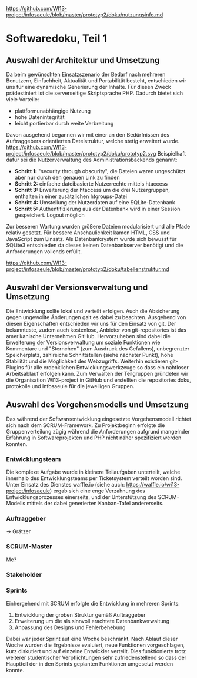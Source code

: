 https://github.com/WI13-project/infosaeule/blob/master/prototyp2/doku/nutzungsinfo.md

# Softwaredoku, Teil 1

## Auswahl der Architektur und Umsetzung 
Da beim gewünschten Einsatzszenario der Bedarf nach mehreren Benutzern, Einfachheit, Aktualität und Portabilität besteht, entschieden wir uns für eine dynamische Generierung der Inhalte. Für diesen Zweck prädestiniert ist die serverseitige Skriptsprache PHP. Dadurch bietet sich viele Vorteile:

* plattformunabhängige Nutzung
* hohe Datenintegrität
* leicht portierbar durch weite Verbreitung

Davon ausgehend begannen wir mit einer an den Bedürfnissen des Auftraggebers orientierten Dateistruktur, welche stetig erweitert wurde.
https://github.com/WI13-project/infosaeule/blob/master/prototyp2/doku/prototyp2.svg
Beispielhaft dafür sei die Nutzerverwaltung des Administrationsbackends genannt:

* **Schritt 1:** "security through obscurity", die Dateien waren ungeschützt aber nur durch den genauen Link zu finden
* **Schritt 2:** einfache dateibasierte Nutzerrechte mittels htaccess
* **Schritt 3:** Erweiterung der htaccess um die drei Nutzergruppen, enthalten in einer zusätzlichen htgroups-Datei
* **Schritt 4:** Umstellung der Nutzerdaten auf eine SQLite-Datenbank
* **Schritt 5:** Authentifizierung aus der Datenbank wird in einer Session gespeichert. Logout möglich

Zur besseren Wartung wurden größere Dateien modularisiert und alle Pfade relativ gesetzt. Für bessere Anschaulichkeit kamen HTML, CSS und JavaScript zum Einsatz.
Als Datenbanksystem wurde sich bewusst für SQLite3 entschieden da dieses keinen Datenbankserver benötigt und die Anforderungen vollends erfüllt.

https://github.com/WI13-project/infosaeule/blob/master/prototyp2/doku/tabellenstruktur.md

## Auswahl der Versionsverwaltung und Umsetzung 
Die Entwicklung sollte lokal und verteilt erfolgen. Auch die Absicherung gegen ungewollte Änderungen galt es dabei zu beachten. Ausgehend von diesen Eigenschaften entschieden wir uns für den Einsatz von git. Der bekannteste, zudem auch kostenlose, Anbieter von git-repositories ist das amerikanische Unternehmen GitHub. Hervorzuheben sind dabei die Erweiterung der Versionsverwaltung um soziale Funktionen wie Kommentare und "Sternchen" (zum Ausdruck des Gefallens), unbegrenzter Speicherplatz, zahlreiche Schnittstellen (siehe nächster Punkt), hohe Stabilität und die Möglichkeit des Webzugriffs.
Weiterhin existieren git-Plugins für alle erdenklichen Entwicklungswerkzeuge so dass ein nahtloser Arbeitsablauf erfolgen kann.
Zum Verwalten der Teilgruppen gründeten wir die Organisation WI13-project in GitHub und erstellten die repositories doku, protokolle und infosaeule für die jeweiligen Gruppen.

## Auswahl des Vorgehensmodells und Umsetzung 

Das während der Softwareentwicklung eingesetzte Vorgehensmodell richtet sich nach dem SCRUM-Framework. Zu Projektbeginn erfolgte die Gruppenverteilung zügig während die Anforderungen aufgrund mangelnder Erfahrung in Softwareprojekten und PHP nicht näher spezifiziert werden konnten. 

### Entwicklungsteam
Die komplexe Aufgabe wurde in kleinere Teilaufgaben unterteilt, welche innerhalb des Entwicklungsteams per Ticketsystem verteilt worden sind. Unter Einsatz des Dienstes waffle.io (siehe auch: https://waffle.io/wi13-project/infosaeule) ergab sich eine enge Verzahnung des Entwicklungsprozesses einerseits, und der Unterstützung des SCRUM-Modells mittels der dabei generierten Kanban-Tafel andererseits.

### Auftraggeber
-> Grätzer

### SCRUM-Master
Me?

### Stakeholder

### Sprints
Einhergehend mit SCRUM erfolgte die Entwicklung in mehreren Sprints:

1. Entwicklung der groben Struktur gemäß Auftraggeber
2. Erweiterung um die als sinnvoll erachtete Datenbankverwaltung
3. Anpassung des Designs und Fehlerbehebung

Dabei war jeder Sprint auf eine Woche beschränkt. Nach Ablauf dieser Woche wurden die Ergebnisse evaluiert, neue Funktionen vorgeschlagen, kurz diskutiert und auf einzelne Entwickler verteilt. Dies funktionierte trotz weiterer studentischer Verpflichtungen sehr zufriedenstellend so dass der Hauptteil der in den Sprints geplanten Funktionen umgesetzt werden konnte.



